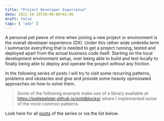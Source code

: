 ```yaml
---
title: "Project Developer Experience"
date: 2022-10-26T20:00:00+01:00
draft: false
tags: [ "pdx" ]
---
```


A personal pet peeve of mine when joining a new project or environment is the overall developer experience (DX). Under
this rather wide umbrella term I summarize everything that is needed to get a project running, tested and deployed apart
from the actual business code itself. Starting on the local development environment setup, over being able to build and
test locally to finally being able to deploy and operate the project without any friction.

In the following series of posts I will try to visit some recurring patterns, problems and obstacles and give and
provide some heavily opinionated approaches on how to solve them.

> Some of the following example make use of a library available at https://pellepelster.github.io/solidblocks/ where I
> implemented some of the more common patterns.

Look here for all [posts](/tags/pdx/) of the series or via the list below.